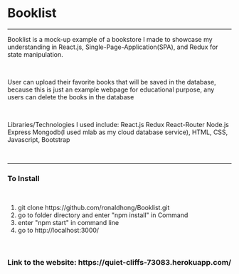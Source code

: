 <h1>Booklist</h1>
<hr>
<p>Booklist is a mock-up example of a bookstore I made to showcase my understanding in React.js, Single-Page-Application(SPA), and Redux for state manipulation.</p>
<br>
<p>User can upload their favorite books that will be saved in the database, because this is just an example webpage for educational purpose, any users can delete the books in the database</p>
<br>
<p>Libraries/Technologies I used include: React.js Redux React-Router Node.js Express Mongodb(I used mlab as my cloud database service), HTML, CSS, Javascript, Bootstrap </p>
<br>
<hr>
<h3>To Install</h3>
<br>
<ol>
  <li>git clone https://github.com/ronaldhong/Booklist.git</li>
  <li>go to folder directory and enter "npm install" in Command</li>
  <li>enter "npm start" in command line</li>
  <li>go to http://localhost:3000/</li>
</ol>
<br>
<h3>Link to the website: https://quiet-cliffs-73083.herokuapp.com/</h3>

